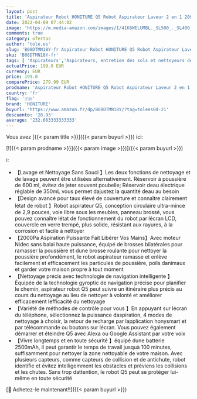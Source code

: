 ```yaml
---
layout: post
title: 'Aspirateur Robot HONITURE Q5 Robot Aspirateur Laveur 2 en 1 2000Pa Aspirateur Robot Nettoyeur Lavant avec Affichage LCD Navigation Intelligent WiFi/App/Alexa  pour Poils Animaux'
date: 2022-04-09 07:44:02
image: 'https://m.media-amazon.com/images/I/41K8WELUMBL._SL500_._SL400_.jpg'
comments: true
category: ofertas
author: 'tole.es'
slug: 'B08DTMN18Y-fr Aspirateur Robot HONITURE Q5 Robot Aspirateur Laveur 2 en...'
sku: 'B08DTMN18Y-fr'
tags: [ 'Aspirateurs','Aspirateurs, entretien des sols et nettoyeurs de vitres','Cuisine et Maison','Robots aspirateurs','honiture', ]
actualPrice: 199.0 EUR
currency: EUR
price: 199.0
comparePrice: 279.99 EUR
prodname: 'Aspirateur Robot HONITURE Q5 Robot Aspirateur Laveur 2 en 1 2000Pa Aspirateur Robot Nettoyeur Lavant avec Affichage LCD Navigation Intelligent WiFi/App/Alexa  pour Poils Animaux'
country: 'fr'
flag: '🇫🇷'
brand: 'HONITURE'
buyurl: 'https://www.amazon.fr/dp/B08DTMN18Y/?tag=tolees0d-21'
descuento: '28.93'
average: '232.663333333333'
---
```


Vous avez [{{< param title >}}]({{< param buyurl >}}) ici:

[![{{< param prodname >}}]({{< param image >}})]({{< param buyurl >}})

ℹ️:

- 【Lavage et Nettoyage Sans Souci 】Les deux fonctions de nettoyage et de lavage peuvent être utilisées alternativement. Réservoir à poussière de 600 ml, évitez de jeter souvent poubelle; Réservoir deau électrique réglable de 350mL vous permet dajustez la quantité deau au besoin
- 【Design avancé pour taux élevé de couverture et connaître clairement létat de robot 】Robot aspirateur Q5, conception circulaire ultra-mince de 2,9 pouces, voie libre sous les meubles, panneau brossé, vous pouvez connaître létat de fonctionnement du robot par lécran LCD, couvercle en verre trempé, plus solide, résistant aux rayures, à la corrosion et facile à nettoyer
- 【2000Pa Aspiration Puissante Fait Libérer Vos Mains】Avec moteur Nidec sans balai haute puissance, équipé de brosses bilatérales pour ramasser la poussière et dune brosse roulante pour nettoyer la poussière profondément, le robot aspirateur ramasse et enlève facilement et efficacement les particules de poussière, poils danimaux et garder votre maison propre à tout moment
- 【Nettoyage précis avec technologie de navigation intelligente 】Équipée de la technologie gyroptic de navigation précise pour planifier le chemin, aspirateur robot Q5 peut suivre un itinéraire plus précis au cours du nettoyage au lieu de nettoyer à volonté et améliorer efficacement lefficacité du nettoyage
- 【Variété de méthodes de contrôle pour vous 】En appuyant sur lécran du téléphone, sélectionnez la puissance daspiration, 4 modes de nettoyage à choisir, la retour de recharge par lapplication honysmart et par télécommande ou boutons sur lécran. Vous pouvez également démarrer et éteindre Q5 avec Alexa ou Google Assistant par votre voix
- 【Vivre longtemps et en toute sécurité 】équipé dune batterie 2500mAh, il peut garantir le temps de travail jusquà 100 minutes, suffisamment pour nettoyer la zone nettoyable de votre maison. Avec plusieurs capteurs, comme capteurs de collision et de antichute, robot identifie et évitez intelligemment les obstacles et préviens les collisions et les chutes. Sans trop dattention, le robot Q5 peut se protéger lui-même en toute sécurité

[🛒 Achetez-le maintenant!!]({{< param buyurl >}})
